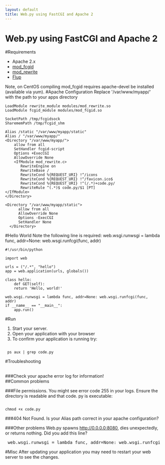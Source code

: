 ```yaml
---
layout: default
title: Web.py using FastCGI and Apache 2
---
```


# Web.py using FastCGI and Apache 2

#Requirements
* Apache 2.x
* [mod_fcgid](http://fastcgi.coremail.cn/)
* [mod_rewrite](http://httpd.apache.org/docs/2.0/rewrite/)
* [Flup](http://trac.saddi.com/flup)

Note, on CentOS compiling mod_fcgid requires apache-devel be installed (available via yum).
#Apache Configuration
Replace '/var/www/myapp/' with the path to your apps directory

    LoadModule rewrite_module modules/mod_rewrite.so
    LoadModule fcgid_module modules/mod_fcgid.so

    SocketPath /tmp/fcgidsock
    SharememPath /tmp/fcgid_shm

    Alias /static "/var/www/myapp/static"
    Alias / "/var/www/myapp/"
    <Directory "/var/www/myapp/">
        allow from all
        SetHandler fcgid-script    
        Options +ExecCGI
        AllowOverride None
        <IfModule mod_rewrite.c>      
           RewriteEngine on
           RewriteBase /
           RewriteCond %{REQUEST_URI} !^/icons
           RewriteCond %{REQUEST_URI} !^/favicon.ico$
           RewriteCond %{REQUEST_URI} !^(/.*)+code.py/
           RewriteRule ^(.*)$ code.py/$1 [PT]
    </IfModule>
    </Directory>

    <Directory "/var/www/myapp/static">
          allow from all
          AllowOverride None
          Options -ExecCGI
          SetHandler None
      </Directory>




#Hello World
Note the following line is required:
web.wsgi.runwsgi = lambda func, addr=None: web.wsgi.runfcgi(func, addr)

    #!/usr/bin/python

    import web

    urls = ("/.*", "hello")
    app = web.application(urls, globals())

    class hello: 
        def GET(self):
        return 'Hello, world!'

    web.wsgi.runwsgi = lambda func, addr=None: web.wsgi.runfcgi(func, addr)
    if __name__ == "__main__":
        app.run()


#Run
1. Start your server. 
1. Open your application with your browser
1. To confirm your application is running try:

<code>
 ps aux | grep code.py
</code>

#Troubleshooting

<br>
###Check your apache error log for information!

<br>
##Common problems
<br>

###File permissions. 
You might see error code 255 in your logs.
Ensure the directory is readable and that code. py is executable:

<code>
chmod +x code.py
</code>

###404 Not Found. 
Is your Alias path correct in your apache configuration?

###Other problems
Web.py spawns http://0.0.0.0:8080, dies unexpectedly, or returns nothing. 
Did you add this line?
<pre>
 web.wsgi.runwsgi = lambda func, addr=None: web.wsgi.runfcgi(func, addr)
</pre>
#Misc
After updating your application you may need to restart your web server to see the changes.


